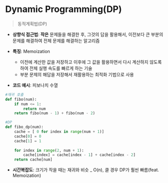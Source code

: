 # Dynamic Programming(DP)
> 동적계획법(DP)

- **상향식 접근법**: **작은**  문제들을 해결한 후, 그것의 답을 활용해서, 이전보다 큰 부분의 문제를 해결하여 전체 문제를 해결하는 알고리즘

- **특징**: Memoization
    - 이전에 계산한 값을 저장하고 이후에 그 값을 활용하면서 다시 계산하지 않도록 하여 전체 실행 속도를 빠르게 하는 기술
    - 부분 문제의 해답을 저장해서 재활용하는 최적화 기법으로 사용

- **코드 예시**: 피보나치 수열
```python
#재귀 호출
def fibo(num):
    if num <= 1:
        return num
    return fibo(num - 1) + fibo(num - 2)
```
```python
#DP
def fibo_dp(num):
    cache = [ 0 for index in range(num + 1)]
    cache[0] = 0
    cache[1] = 1
    
    for index in range(2, num + 1):
        cache[index] = cache[index - 1] + cache[index - 2]
    return cache[num]
```

- **시간복잡도**: 크기가 작을 때는 재귀와 비슷 _ O(n), 클 경우 DP가 훨씬 빠름(feat. Memoization)
